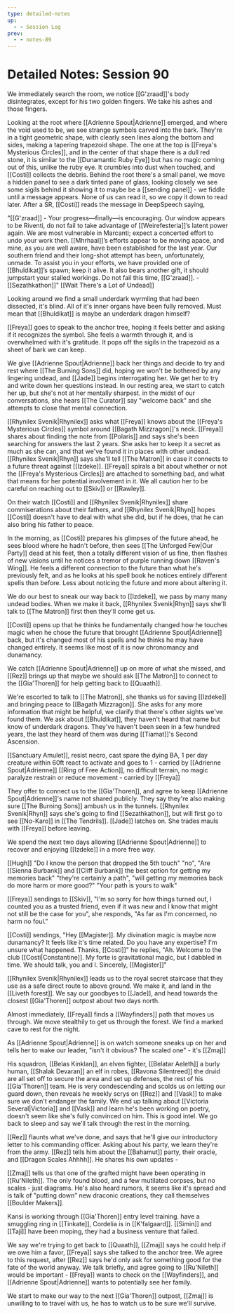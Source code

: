 ```yaml
---
type: detailed-notes
up:
  - - Session Log
prev:
  - - notes-89
---
```


# Detailed Notes: Session 90

We immediately search the room, we notice [[G'zraad]]'s body disintegrates, except for his two golden fingers. We take his ashes and those fingers.

Looking at the root where [[Adrienne Spout|Adrienne]] emerged, and where the void used to be, we see strange symbols carved into the bark. They're in a tight geometric shape, with clearly seen lines along the bottom and sides, making a tapering trapezoid shape. The one at the top is [[Freya's Mysterious Circles]], and in the center of that shape there is a dull red stone, it is similar to the [[Dunamantic Ruby Eye]] but has no magic coming out of this, unlike the ruby eye. It crumbles into dust when touched, and [[Costi]] collects the debris. Behind the root there's a small panel, we move a hidden panel to see a dark tinted pane of glass, looking closely we see some sigils behind it showing it to maybe be a [[sending panel]] - we fiddle until a message appears. None of us can read it, so we copy it down to read later. After a SR, [[Costi]] reads the message in DeepSpeech saying, 

"[[G'zraad]] - Your progress—finally—is encouraging. Our window appears to be Riventi, do not fail to take advantage of [[Weirefesteria]]’s latent power again. We are most vulnerable in Marcanti; expect a concerted effort to undo your work then. [[Mhrhaal]]’s efforts appear to be moving apace, and mine, as you are well aware, have been established for the last year. Our southern friend and their long-shot attempt has been, unfortunately, unmade. To assist you in your efforts, we have provided one of [[Bhuldikat]]’s spawn; keep it alive. It also bears another gift, it should jumpstart your stalled workings. Do not fail this time, [[G'zraad]]. - [[Sezathkathon]]" [[Wait There's a Lot of Undead]]

Looking around we find a small underdark wyrmling that had been dissected, it's blind. All of it's inner organs have been fully removed. Must mean that [[Bhuldikat]] is maybe an underdark dragon himself? 

[[Freya]] goes to speak to the anchor tree, hoping it feels better and asking if it recognizes the symbol. She feels a warmth through it, and is overwhelmed with it's gratitude. It pops off the sigils in the trapezoid as a sheet of bark we can keep. 

We give [[Adrienne Spout|Adrienne]] back her things and decide to try and rest where [[The Burning Sons]] did, hoping we won't be bothered by any lingering undead, and [[Jade]] begins interrogating her. We get her to try and write down her questions instead. In our resting area, we start to catch her up, but she's not at her mentally sharpest. in the midst of our conversations, she hears [[The Curator]] say "welcome back" and she attempts to close that mental connection. 

[[Rhynilex Svenik|Rhynilex]] asks what [[Freya]] knows about the [[Freya's Mysterious Circles]] symbol around [[Bagath Mizzragon]]'s neck. [[Freya]] shares about finding the note from [[Polaris]] and says she's been searching for answers the last 2 years. She asks her to keep it a secret as much as she can, and that we've found it in places with other undead. [[Rhynilex Svenik|Rhyn]] says she'll tell [[The Matron]] in case it connects to a future threat against [[Izdeke]]. [[Freya]] spirals a bit about whether or not the [[Freya's Mysterious Circles]] are attached to something bad, and what that means for her potential involvement in it. We all caution her to be careful on reaching out to [[Skiv]] or [[Rawley]]. 

On their watch [[Costi]] and [[Rhynilex Svenik|Rhynilex]] share commiserations about their fathers, and [[Rhynilex Svenik|Rhyn]] hopes [[Costi]] doesn't have to deal with what she did, but if he does, that he can also bring his father to peace.

In the morning, as [[Costi]] prepares his glimpses of the future ahead, he sees blood where he hadn't before, then sees [[The Unforged Few|Our Party]] dead at his feet, then a totally different vision of us fine, then flashes of new visions until he notices a tremor of purple running down [[Raven's Wing]]. He feels a different connection to the future than what he's previously felt, and as he looks at his spell book he notices entirely different spells than before. Less about noticing the future and more about altering it. 

We do our best to sneak our way back to [[Izdeke]], we pass by many many undead bodies. When we make it back, [[Rhynilex Svenik|Rhyn]] says she'll talk to [[The Matron]] first then they'll come get us. 

[[Costi]] opens up that he thinks he fundamentally changed how he touches magic when he chose the future that brought [[Adrienne Spout|Adrienne]] back, but it's changed most of his spells and he thinks he may have changed entirely. It seems like most of it is now chronomancy and dunamancy. 

We catch [[Adrienne Spout|Adrienne]] up on more of what she missed, and [[Rez]] brings up that maybe we should ask [[The Matron]] to connect to the [[Gia'Thoren]] for help getting back to [[Quaath]]. 

We're escorted to talk to [[The Matron]], she thanks us for saving [[Izdeke]] and bringing peace to [[Bagath Mizzragon]]. She asks for any more information that might be helpful, we clarify that there's other sights we've found them. We ask about [[Bhuldikat]], they haven't heard that name but know of underdark dragons. They've haven't been seen in a few hundred years, the last they heard of them was during [[Tiamat]]'s Second Ascension. 

[[Sanctuary Amulet]], resist necro, cast spare the dying BA, 1 per day creature within 60ft react to activate and goes to 1 - carried by [[Adrienne Spout|Adrienne]]
[[Ring of Free Action]], no difficult terrain, no magic paralyze restrain or reduce movement - carried by [[Freya]]

They offer to connect us to the [[Gia'Thoren]], and agree to keep [[Adrienne Spout|Adrienne]]'s name not shared publicly. They say they're also making sure [[The Burning Sons]] ambush us in the tunnels. [[Rhynilex Svenik|Rhyn]] says she's going to find [[Sezathkathon]], but will first go to see [[No-Karo]] in [[The Tendrils]]. [[Jade]] latches on. She trades mauls with [[Freya]] before leaving. 

We spend the next two days allowing [[Adrienne Spout|Adrienne]] to recover and enjoying [[Izdeke]] in a more free way. 

[[Hugh]] "Do I know the person that dropped the 5th touch" "no", "Are [[Sienna Burbank]] and [[Cliff Burbank]] the best option for getting my memories back" "they're certainly a path", "will getting my memories back do more harm or more good?" "Your path is yours to walk"

[[Freya]] sendings to [[Skiv]], "I'm so sorry for how things turned out, I counted you as a trusted friend, even if it was new and I know that might not still be the case for you", she responds, "As far as I'm concerned, no harm no foul."

[[Costi]] sendings, "Hey [[Magister]]. My divination magic is maybe now dunamancy? It feels like it's time related. Do you have any expertise? I'm unsure what happened. Thanks, [[Costi]]" he replies, "Ah. Welcome to the club [[Costi|Constantine]]. My forte is gravitational magic, but I dabbled in time. We should talk, you and I. Sincerely, [[Magister]]"

[[Rhynilex Svenik|Rhynilex]] leads us to the royal secret staircase that they use as a safe direct route to above ground. We make it, and land in the [[Liveth forest]]. We say our goodbyes to [[Jade]], and head towards the closest [[Gia'Thoren]] outpost about two days north. 

Almost immediately, [[Freya]] finds a [[Wayfinders]] path that moves us through. We move stealthily to get us through the forest. We find a marked cave to rest for the night. 

As [[Adrienne Spout|Adrienne]] is on watch someone sneaks up on her and tells her to wake our leader, "isn't it obvious? The scaled one" - it's [[Zmaj]]

His squadron, [[Belas Kinklan]], an elven fighter, [[Belatar Aeleth]] a burly human, [[Shalak Devaran]] an elf in robes, [[Ravona Silentreed]] the druid are all set off to secure the area and set up defenses, the rest of his [[Gia'Thoren]] team. He is very condescending and scolds us on letting our guard down, then reveals he weekly scrys on [[Rez]] and [[Vask]] to make sure we don't endanger the family. We end up talking about [[Victoria Several|Victoria]] and [[Vask]] and learn he's been working on poetry, doesn't seem like she's fully convinced on him. This is good intel. We go back to sleep and say we'll talk through the rest in the morning.

[[Rez]] flaunts what we've done, and says that he'll give our introductory letter to his commanding officer. Asking about his party, we learn they're from the army. [[Rez]] tells him about the [[Bahamut]] party, their oracle, and [[Dragon Scales Ahhhh]]. He shares his own updates -

[[Zmaj]] tells us that one of the grafted might have been operating in [[Ru'Nileth]]. The only found blood, and a few mutilated corpses, but no scales - just diagrams. He's also heard rumors, it seems like it's spread and is talk of "putting down" new draconic creations, they call themselves [[Boulder Makers]]. 

Kansi is working through [[Gia'Thoren]] entry level training. have a smuggling ring in [[Tinkate]], Cordelia is in [[K'falgaard]]. [[Simin]] and [[Taji]] have been moping, they had a business venture that failed. 

We say we're trying to get back to [[Quaath]], [[Zmaj]] says he could help if we owe him a favor, [[Freya]] says she talked to the anchor tree. We agree to this request, after [[Rez]] says he'd only ask for something good for the fate of the world anyway. We talk briefly, and agree going to [[Ru'Nileth]] would be important - [[Freya]] wants to check on the [[Wayfinders]], and [[Adrienne Spout|Adrienne]] wants to potentially see her family. 

We start to make our way to the next [[Gia'Thoren]] outpost, [[Zmaj]] is unwilling to to travel with us, he has to watch us to be sure we'll survive. 







